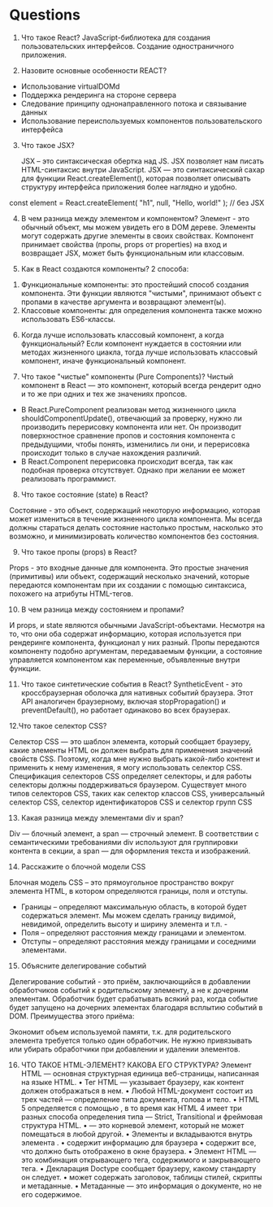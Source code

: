 # Questions

1. Что такое React?
  JavaScript-библиотека для создания пользовательских интерфейсов. Создание одностраничного приложения.

2. Назовите основные особенности REACT?
- Использование virtualDOMd
- Поддержка рендеринга на стороне сервера
- Следование принципу однонаправленного потока и связывание данных
- Использование переиспользуемых компонентов пользовательского интерфейса

3. Что такое JSX?
   
   JSX – это синтаксическая обертка над JS.
   JSX позволяет нам писать HTML-синтаксис внутри JavaScript.
   JSX — это синтаксический сахар для функции React.createElement(), которая позволяет описывать структуру интерфейса приложения более наглядно и удобно.

const element = React.createElement(
  "h1",
  null,
  "Hello, world!"
); // без JSX

4. В чем разница между элементом и компонентом?
Элемент - это обычный объект, мы можем увидеть его в DOM дереве. Элементы могут содержать другие элементы в своих свойствах.
Компонент принимает свойства (пропы, props от properties) на вход и возвращает JSX, может быть функциональным или классовым.

5. Как в React создаются компоненты?
2 способа: 
1) Функциональные компоненты: это простейший способ создания компонента. Эти функции являются "чистыми", принимают объект с пропами в качестве аргумента и возвращают элемент(ы).
2) Классовые компоненты: для определения компонента также можно использовать ES6-классы. 

6. Когда лучше использовать классовый компонент, а когда функциональный?
   Если компонент нуждается в состоянии или методах жизненного циакла, тогда лучше использовать классовый компонент, иначе функциональный компонент.

7. Что такое "чистые" компоненты (Pure Components)?
Чистый компонент в React — это компонент, который всегда рендерит одно и то же при одних и тех же значениях пропсов.
- В React.PureComponent реализован метод жизненного цикла shouldComponentUpdate(), отвечающий за проверку, нужно ли производить перерисовку компонента или нет. Он производит поверхностное сравнение пропов и состояния компонента с предыдущими, чтобы понять, изменились ли они, и перерисовка происходит только в случае нахождения различий.
- В React.Component перерисовка происходит всегда, так как подобная проверка отсутствует. Однако при желании ее может реализовать программист.

 8. Что такое состояние (state) в React?

Состояние - это объект, содержащий некоторую информацию, которая может измениться в течение жизненного цикла компонента. Мы всегда должны стараться делать состояние настолько простым, насколько это возможно, и минимизировать количество компонентов без состояния.

9. Что такое пропы (props) в React?

Props - это входные данные для компонента. Это простые значения (примитивы) или объект, содержащий несколько значений, которые передаются компонентам при их создании с помощью синтаксиса, похожего на атрибуты HTML-тегов.

10. В чем разница между состоянием и пропами?

И props,  и state являются обычными JavaScript-объектами. Несмотря на то, что они оба содержат информацию, которая используется при рендеринге компонента, функционал у них разный. Пропы передаются компоненту подобно аргументам, передаваемым функции, а состояние управляется компонентом как переменные, объявленные внутри функции.

11. Что такое синтетические события в React?
SyntheticEvent - это кроссбраузерная оболочка для нативных событий браузера. Этот API аналогичен браузерному, включая stopPropagation() и preventDefault(), но работает одинаково во всех браузерах.

12.Что такое селектор CSS?

Селектор CSS — это шаблон элемента, который сообщает браузеру, какие элементы HTML он должен выбрать для применения значений свойств CSS. Поэтому, когда мне нужно выбрать какой-либо контент и применить к нему изменения, я могу использовать селектор CSS. Спецификация селекторов CSS определяет селекторы, и для работы селекторы должны поддерживаться браузером. Существует много типов селекторов CSS, таких как селектор классов CSS, универсальный селектор CSS, селектор идентификаторов CSS и селектор групп CSS

13. Какая разница между элементами div и span?

Div — блочный элемент, а span — строчный элемент. В соответствии с семантическими требованиями div используют для группировки контента в секции, а span — для оформления текста и изображений.

14. Расскажите о блочной модели CSS

Блочная модель CSS – это прямоугольное пространство вокруг элемента HTML, в котором определяются границы, поля и отступы.
- Границы – определяют максимальную область, в которой будет содержаться элемент. Мы можем сделать границу видимой, невидимой, определить высоту и ширину элемента и т.п. -
- Поля – определяют расстояния между границами и элементом.
- Отступы – определяют расстояния между границами и соседними элементами.

15. Объясните делегирование событий
    
Делегирование событий - это приём, заключающийся в добавлении обработчиков событий к родительскому элементу, а не к дочерним элементам. Обработчик будет срабатывать всякий раз, когда событие будет запущено на дочерних элементах благодаря всплытию событий в DOM. Преимущества этого приёма:

Экономит объем используемой памяти, т.к. для родительского элемента требуется только один обработчик.
Не нужно привязывать или убирать обработчики при добавлении и удалении элементов.

16. ЧТО ТАКОЕ HTML-ЭЛЕМЕНТ? КАКОВА ЕГО СТРУКТУРА?
Элемент HTML — основная структурная единица веб-страницы, написанная на языке HTML.
•	Тег HTML — указывает браузеру, как контент должен отображаться в нем.
•	Любой HTML-документ состоит из трех частей — определение типа документа, голова и тело.
•	HTML 5 определяется с помощью <!DOCTYPE html>, в то время как HTML 4 имеет три разных способа определения типа — Strict, Transitional и фреймовая структура HTML.
•	<html> — это корневой элемент, который не может помещаться в любой другой.
•	Элементы <head> и <body> вкладываются внутрь элемента <html>.
•	<head> содержит информацию для браузера
•	<body> содержит все, что должно быть отображено в окне браузера.
•	Элемент HTML — это комбинация открывающего тега, содержимого и закрывающего тега.
•	Декларация Doctype сообщает браузеру, какому стандарту он следует.
•	<head> может содержать заголовок, таблицы стилей, скрипты и метаданные.
•	Метаданные — это информация о документе, но не его содержимое.


